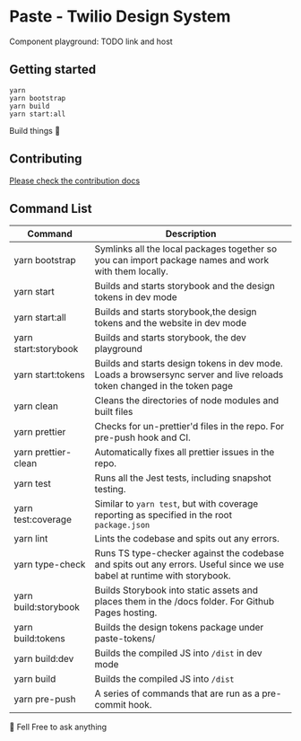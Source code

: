 # Paste - Twilio Design System

Component playground: TODO link and host

## Getting started

```
yarn
yarn bootstrap
yarn build
yarn start:all
```

Build things 🎉

## Contributing

[Please check the contribution docs](https://github.com/twilio-labs/paste/blob/master/CONTRIBUTING.md)

## Command List

| Command              | Description                                                                                                              |
| -------------------- | ------------------------------------------------------------------------------------------------------------------------ |
| yarn bootstrap       | Symlinks all the local packages together so you can import package names and work with them locally.                     |
| yarn start           | Builds and starts storybook and the design tokens in dev mode                                                            |
| yarn start:all       | Builds and starts storybook,the design tokens and the website in dev mode                                                |
| yarn start:storybook | Builds and starts storybook, the dev playground                                                                          |
| yarn start:tokens    | Builds and starts design tokens in dev mode. Loads a browsersync server and live reloads token changed in the token page |
| yarn clean           | Cleans the directories of node modules and built files                                                                   |
| yarn prettier        | Checks for un-prettier'd files in the repo. For pre-push hook and CI.                                                    |
| yarn prettier-clean  | Automatically fixes all prettier issues in the repo.                                                                     |
| yarn test            | Runs all the Jest tests, including snapshot testing.                                                                     |
| yarn test:coverage   | Similar to `yarn test`, but with coverage reporting as specified in the root `package.json`                              |
| yarn lint            | Lints the codebase and spits out any errors.                                                                             |
| yarn type-check      | Runs TS type-checker against the codebase and spits out any errors. Useful since we use babel at runtime with storybook. |
| yarn build:storybook | Builds Storybook into static assets and places them in the /docs folder. For Github Pages hosting.                       |
| yarn build:tokens    | Builds the design tokens package under paste-tokens/                                                                     |
| yarn build:dev       | Builds the compiled JS into `/dist` in dev mode                                                                          |
| yarn build           | Builds the compiled JS into `/dist`                                                                                      |
| yarn pre-push        | A series of commands that are run as a pre-commit hook.                                                                  |


📌 Fell Free to ask anything
